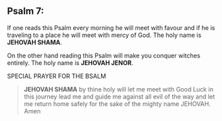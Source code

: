 ## Psalm 7:

If one reads this Psalm every morning he will meet with favour and if he is traveling to a place he will meet with mercy of God. The holy name is **JEHOVAH SHAMA**.

On the other hand reading this Psalm will make you conquer witches entirely. The holy name is **JEHOVAH JENOR**.

SPECIAL PRAYER FOR THE BSALM

>**JEHOVAH SHAMA** by thine holy will let me meet with Good Luck in this journey lead me and guide me against all evil of the way and let me return home safely for the sake of the mighty name JEHOVAH. Amen

